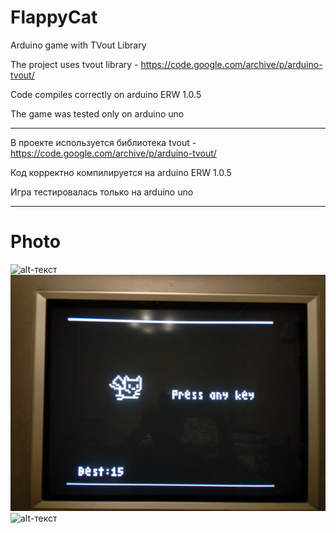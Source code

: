 # FlappyCat
Arduino game with TVout Library

The project uses tvout library - https://code.google.com/archive/p/arduino-tvout/

Code compiles correctly on arduino ERW 1.0.5

The game was tested only on arduino uno

-----

В проекте используется библиотека tvout - https://code.google.com/archive/p/arduino-tvout/

Код корректно компилируется на arduino ERW 1.0.5

Игра тестировалась только на arduino uno

-----
# Photo
![alt-текст](https://github.com/minbbb/FlappyCat/blob/master/images/photo1.jpg "Photo 1")
![alt-текст](https://github.com/minbbb/FlappyCat/blob/master/images/photo2.jpg "Photo 2")
![alt-текст](https://github.com/minbbb/FlappyCat/blob/master/images/photo3.jpg "Photo 3")